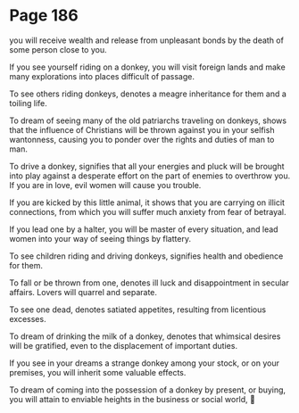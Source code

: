 # Page 186
you will receive wealth and release from unpleasant bonds
by the death of some person close to you.


If you see yourself riding on a donkey, you will visit foreign lands
and make many explorations into places difficult of passage.


To see others riding donkeys, denotes a meagre inheritance for them
and a toiling life.


To dream of seeing many of the old patriarchs traveling on donkeys,
shows that the influence of Christians will be thrown against you
in your selfish wantonness, causing you to ponder over the rights
and duties of man to man.


To drive a donkey, signifies that all your energies and pluck will be brought
into play against a desperate effort on the part of enemies to overthrow you.
If you are in love, evil women will cause you trouble.


If you are kicked by this little animal, it shows that you
are carrying on illicit connections, from which you will suffer
much anxiety from fear of betrayal.


If you lead one by a halter, you will be master of every situation,
and lead women into your way of seeing things by flattery.


To see children riding and driving donkeys, signifies health
and obedience for them.


To fall or be thrown from one, denotes ill luck and disappointment
in secular affairs. Lovers will quarrel and separate.


To see one dead, denotes satiated appetites, resulting
from licentious excesses.


To dream of drinking the milk of a donkey, denotes that whimsical desires
will be gratified, even to the displacement of important duties.


If you see in your dreams a strange donkey among your stock,
or on your premises, you will inherit some valuable effects.


To dream of coming into the possession of a donkey by present, or buying,
you will attain to enviable heights in the business or social world,
